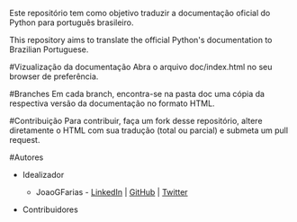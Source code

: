 Este repositório tem como objetivo traduzir a documentação oficial do Python para português brasileiro. 

This repository aims to translate the official Python's documentation to Brazilian Portuguese.

#Vizualização da documentação
Abra o arquivo doc/index.html no seu browser de preferência.

#Branches 
  Em cada branch, encontra-se na pasta doc uma cópia da respectiva versão da documentação no formato HTML.

#Contribuição
  Para contribuir, faça um fork desse repositório, altere diretamente o HTML com sua tradução (total ou parcial) e submeta um pull request.

#Autores

* Idealizador

  * JoaoGFarias - [LinkedIn](https://www.linkedin.com/in/joaogfarias) | [GitHub](https://github.com/JoaoGFarias) | [Twitter](https://twitter.com/jfariastesting)

* Contribuidores
